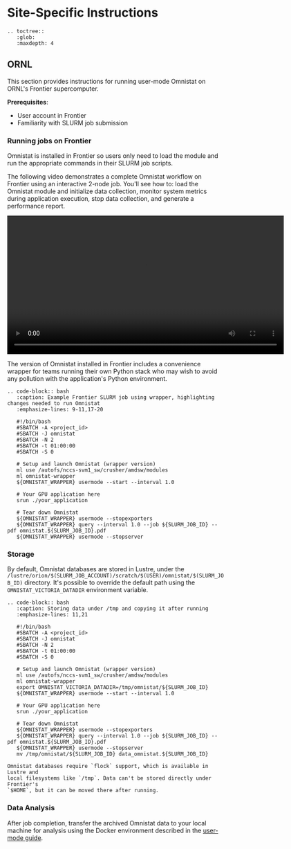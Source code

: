 # Site-Specific Instructions

```eval_rst
.. toctree::
   :glob:
   :maxdepth: 4
```

## ORNL

This section provides instructions for running user-mode Omnistat on ORNL's
Frontier supercomputer.

**Prerequisites**:
- User account in Frontier
- Familiarity with SLURM job submission

### Running jobs on Frontier

Omnistat is installed in Frontier so users only need to load the module and run
the appropriate commands in their SLURM job scripts.

The following video demonstrates a complete Omnistat workflow on Frontier
using an interactive 2-node job. You'll see how to: load the Omnistat module
and initialize data collection, monitor system metrics during application
execution, stop data collection, and generate a performance report.

<video width="640" controls>
  <source src="https://github.com/user-attachments/assets/cc574241-0c3e-4cc2-8f7c-fadaa6e6c0c1" type="video/mp4">
</video>
<p></p>

The version of Omnistat installed in Frontier includes a convenience wrapper
for teams running their own Python stack who may wish to avoid any pollution
with the application's Python environment.

```eval_rst
.. code-block:: bash
   :caption: Example Frontier SLURM job using wrapper, highlighting changes needed to run Omnistat
   :emphasize-lines: 9-11,17-20

   #!/bin/bash
   #SBATCH -A <project_id>
   #SBATCH -J omnistat
   #SBATCH -N 2
   #SBATCH -t 01:00:00
   #SBATCH -S 0

   # Setup and launch Omnistat (wrapper version)
   ml use /autofs/nccs-svm1_sw/crusher/amdsw/modules
   ml omnistat-wrapper
   ${OMNISTAT_WRAPPER} usermode --start --interval 1.0

   # Your GPU application here
   srun ./your_application

   # Tear down Omnistat
   ${OMNISTAT_WRAPPER} usermode --stopexporters
   ${OMNISTAT_WRAPPER} query --interval 1.0 --job ${SLURM_JOB_ID} --pdf omnistat.${SLURM_JOB_ID}.pdf
   ${OMNISTAT_WRAPPER} usermode --stopserver
```

### Storage

By default, Omnistat databases are stored in Lustre, under the
`/lustre/orion/$(SLURM_JOB_ACCOUNT)/scratch/$(USER)/omnistat/$(SLURM_JOB_ID)`
directory. It's possible to override the default path using the
`OMNISTAT_VICTORIA_DATADIR` environment variable.

```eval_rst
.. code-block:: bash
   :caption: Storing data under /tmp and copying it after running
   :emphasize-lines: 11,21

   #!/bin/bash
   #SBATCH -A <project_id>
   #SBATCH -J omnistat
   #SBATCH -N 2
   #SBATCH -t 01:00:00
   #SBATCH -S 0

   # Setup and launch Omnistat (wrapper version)
   ml use /autofs/nccs-svm1_sw/crusher/amdsw/modules
   ml omnistat-wrapper
   export OMNISTAT_VICTORIA_DATADIR=/tmp/omnistat/${SLURM_JOB_ID}
   ${OMNISTAT_WRAPPER} usermode --start --interval 1.0

   # Your GPU application here
   srun ./your_application

   # Tear down Omnistat
   ${OMNISTAT_WRAPPER} usermode --stopexporters
   ${OMNISTAT_WRAPPER} query --interval 1.0 --job ${SLURM_JOB_ID} --pdf omnistat.${SLURM_JOB_ID}.pdf
   ${OMNISTAT_WRAPPER} usermode --stopserver
   mv /tmp/omnistat/${SLURM_JOB_ID} data_omnistat.${SLURM_JOB_ID}
```

```{note}
Omnistat databases require `flock` support, which is available in Lustre and
local filesystems like `/tmp`. Data can't be stored directly under Frontier's
`$HOME`, but it can be moved there after running.
```

### Data Analysis

After job completion, transfer the archived Omnistat data to your local machine
for analysis using the Docker environment described in the [user-mode
guide](installation/user-mode.md#exploring-results-locally).
